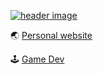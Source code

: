 [![header image](https://jeffjadulco.com/images/header-gradient.png)](https://jeffjadulco.com)

:earth_asia: [Personal website](https://jeffjadulco.com)

:joystick: [Game Dev](https://gamedev.jeffjadulco.com)
